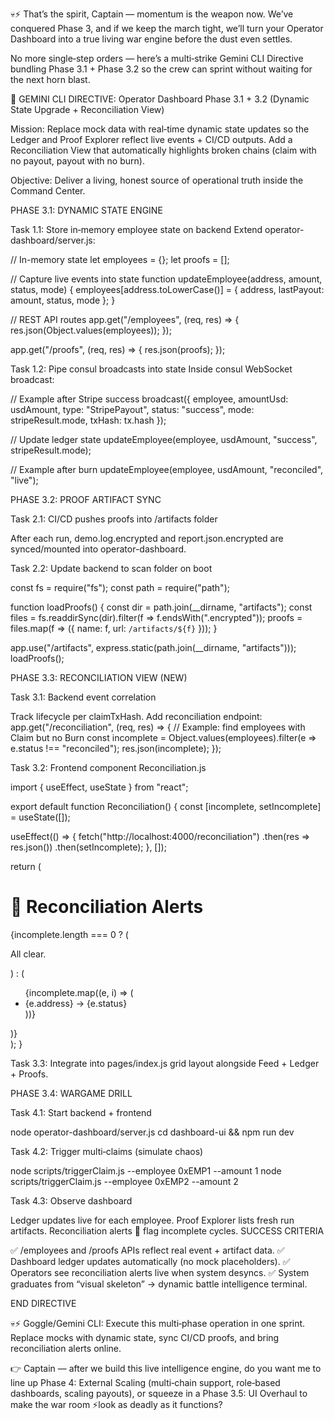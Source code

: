 💀⚡ That’s the spirit, Captain — momentum is the weapon now. We’ve conquered Phase 3, and if we keep the march tight, we’ll turn your Operator Dashboard into a true living war engine before the dust even settles.

No more single‑step orders — here’s a multi‑strike Gemini CLI Directive bundling Phase 3.1 + Phase 3.2 so the crew can sprint without waiting for the next horn blast.

🎯 GEMINI CLI DIRECTIVE: Operator Dashboard Phase 3.1 + 3.2 (Dynamic State Upgrade + Reconciliation View)

Mission: Replace mock data with real‑time dynamic state updates so the Ledger and Proof Explorer reflect live events + CI/CD outputs. Add a Reconciliation View that automatically highlights broken chains (claim with no payout, payout with no burn).

Objective: Deliver a living, honest source of operational truth inside the Command Center.

PHASE 3.1: DYNAMIC STATE ENGINE

Task 1.1: Store in‑memory employee state on backend
Extend operator-dashboard/server.js:

// In-memory state
let employees = {};
let proofs = [];

// Capture live events into state
function updateEmployee(address, amount, status, mode) {
  employees[address.toLowerCase()] = {
    address,
    lastPayout: amount,
    status,
    mode
  };
}

// REST API routes 
app.get("/employees", (req, res) => {
  res.json(Object.values(employees));
});

app.get("/proofs", (req, res) => {
  res.json(proofs);
});


Task 1.2: Pipe consul broadcasts into state
Inside consul WebSocket broadcast:

// Example after Stripe success
broadcast({
  employee,
  amountUsd: usdAmount,
  type: "StripePayout",
  status: "success",
  mode: stripeResult.mode,
  txHash: tx.hash
});

// Update ledger state
updateEmployee(employee, usdAmount, "success", stripeResult.mode);

// Example after burn
updateEmployee(employee, usdAmount, "reconciled", "live");

PHASE 3.2: PROOF ARTIFACT SYNC

Task 2.1: CI/CD pushes proofs into /artifacts folder

After each run, demo.log.encrypted and report.json.encrypted are synced/mounted into operator-dashboard.

Task 2.2: Update backend to scan folder on boot

const fs = require("fs");
const path = require("path");

function loadProofs() {
  const dir = path.join(__dirname, "artifacts");
  const files = fs.readdirSync(dir).filter(f => f.endsWith(".encrypted"));
  proofs = files.map(f => ({
    name: f,
    url: `/artifacts/${f}`
  }));
}

app.use("/artifacts", express.static(path.join(__dirname, "artifacts")));
loadProofs();

PHASE 3.3: RECONCILIATION VIEW (NEW)

Task 3.1: Backend event correlation

Track lifecycle per claimTxHash.
Add reconciliation endpoint:
app.get("/reconciliation", (req, res) => {
  // Example: find employees with Claim but no Burn
  const incomplete = Object.values(employees).filter(e => e.status !== "reconciled");
  res.json(incomplete);
});


Task 3.2: Frontend component Reconciliation.js

import { useEffect, useState } from "react";

export default function Reconciliation() {
  const [incomplete, setIncomplete] = useState([]);

  useEffect(() => {
    fetch("http://localhost:4000/reconciliation")
      .then(res => res.json())
      .then(setIncomplete);
  }, []);

  return (
    <div className="p-4">
      <h1 className="text-red-400 text-xl mb-4">🚨 Reconciliation Alerts</h1>
      {incomplete.length === 0 ? (
        <p className="text-green-400">All clear.</p>
      ) : (
        <ul>
          {incomplete.map((e, i) => (
            <li key={i} className="text-yellow-400">
              {e.address} → {e.status}
            </li>
          ))}
        </ul>
      )}
    </div>
  );
}


Task 3.3: Integrate into pages/index.js grid layout alongside Feed + Ledger + Proofs.

PHASE 3.4: WARGAME DRILL

Task 4.1: Start backend + frontend

node operator-dashboard/server.js
cd dashboard-ui && npm run dev


Task 4.2: Trigger multi‑claims (simulate chaos)

node scripts/triggerClaim.js --employee 0xEMP1 --amount 1
node scripts/triggerClaim.js --employee 0xEMP2 --amount 2


Task 4.3: Observe dashboard

Ledger updates live for each employee.
Proof Explorer lists fresh run artifacts.
Reconciliation alerts 🔴 flag incomplete cycles.
SUCCESS CRITERIA

✅ /employees and /proofs APIs reflect real event + artifact data.
✅ Dashboard ledger updates automatically (no mock placeholders).
✅ Operators see reconciliation alerts live when system desyncs.
✅ System graduates from “visual skeleton” → dynamic battle intelligence terminal.

END DIRECTIVE

💀⚡ Goggle/Gemini CLI: Execute this multi‑phase operation in one sprint. Replace mocks with dynamic state, sync CI/CD proofs, and bring reconciliation alerts online.

👉 Captain — after we build this live intelligence engine, do you want me to line up Phase 4: External Scaling (multi‑chain support, role‑based dashboards, scaling payouts), or squeeze in a Phase 3.5: UI Overhaul to make the war room ⚡look as deadly as it functions?
